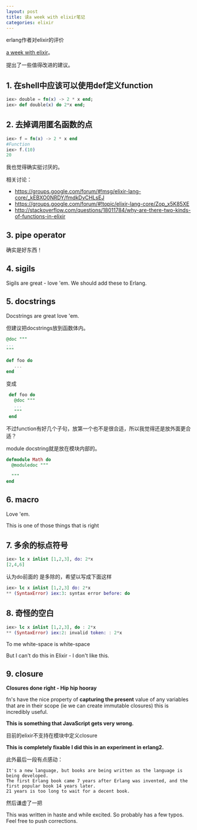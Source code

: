 ```yaml
---
layout: post
title: 读a week with elixir笔记
categories: elixir
---
```


erlang作者对elixir的评价

[a week with elixir](http://joearms.github.io/2013/05/31/a-week-with-elixir.html)。

提出了一些值得改进的建议。


## 1. 在shell中应该可以使用def定义function

```elixir
iex> double = fn(x) -> 2 * x end;
iex> def double(x) do 2*x end;
```

## 2. 去掉调用匿名函数的点

```elixir
iex> f = fn(x) -> 2 * x end
#Function
iex> f.(10)
20
```

我也觉得确实挺讨厌的。

相关讨论：

- https://groups.google.com/forum/#!msg/elixir-lang-core/_kEBXO0NRDY/fmdkDvCHLsEJ
- https://groups.google.com/forum/#!topic/elixir-lang-core/Zop_x5K85XE
- http://stackoverflow.com/questions/18011784/why-are-there-two-kinds-of-functions-in-elixir


## 3. pipe operator

确实是好东西！


## 4. sigils

  Sigils are great - love 'em. We should add these to Erlang.


## 5. docstrings

  Docstrings are great love 'em.

但建议把docstrings放到函数体内。

```elixir
@doc """
...
"""

def foo do
   ...
end
```

变成

```elixir
 def foo do
   @doc """
   ...
   """
 end
```

不过function有好几个子句，放第一个也不是很合适，所以我觉得还是放外面更合适？

module docstring就是放在模块内部的。

```elixir
defmodule Math do
  @moduledoc """

  """
end
```


## 6. macro

  Love 'em.

  This is one of those things that is right

## 7. 多余的标点符号


```elixir
iex> lc x inlist [1,2,3], do: 2*x
[2,4,6]
```

认为do前面的 是多除的，希望以写成下面这样

```elixir
iex> lc x inlist [1,2,3] do: 2*x
** (SyntaxError) iex:3: syntax error before: do
```

## 8. 奇怪的空白

```elixir
iex> lc x inlist [1,2,3], do : 2*x
** (SyntaxError) iex:2: invalid token: : 2*x
```

  To me white-space is white-space

  But I can't do this in Elixir - I don't like this.


## 9. closure

  **Closures done right - Hip hip hooray**

  fn's have the nice property of **capturing the present** value of any variables that are in their scope (ie we can create immutable closures) this is incredibly useful.

  **This is something that JavaScript gets very wrong.**


目前的elixir不支持在模块中定义closure

  **This is completely fixable I did this in an experiment in erlang2.**


此外最后一段有点感动：

    It's a new language, but books are being written as the language is being developed.  
    The first Erlang book came 7 years after Erlang was invented, and the first popular book 14 years later.   
    21 years is too long to wait for a decent book.

然后谦虚了一把

  This was written in haste and while excited. So probably has a few typos. Feel free to push corrections.

